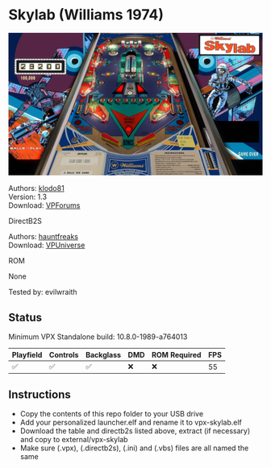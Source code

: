 # Skylab (Williams 1974)

![Table Preview](https://github.com/evilwraith/vpx-images/blob/main/vpx-skylab.jpg)

Authors: [klodo81](https://www.vpforums.org/index.php?showuser=44515)  
Version: 1.3  
Download: [VPForums](https://www.vpforums.org/index.php?app=downloads&showfile=18055)

DirectB2S

Authors: [hauntfreaks](https://vpuniverse.com/profile/5216-hauntfreaks/)  
Download: [VPUniverse](https://vpuniverse.com/files/file/17636-skylab-williams-1974-b2s/)

ROM

None

Tested by: evilwraith

## Status 

Minimum VPX Standalone build: 10.8.0-1989-a764013

| Playfield | Controls | Backglass | DMD | ROM Required | FPS | 
|-----------|----------|-----------|-----|--------------|-----|
| :white_check_mark: | :white_check_mark: | :white_check_mark: | :x: | :x: | 55 |

## Instructions

- Copy the contents of this repo folder to your USB drive
- Add your personalized launcher.elf and rename it to vpx-skylab.elf
- Download the table and directb2s listed above, extract (if necessary) and copy to external/vpx-skylab
- Make sure (.vpx), (.directb2s), (.ini) and (.vbs) files are all named the same

